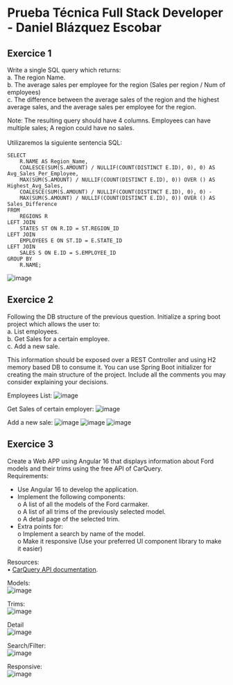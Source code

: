 # Prueba Técnica Full Stack Developer - Daniel Blázquez Escobar

## Exercice 1
Write a single SQL query which returns:<br>
a. The region Name.<br>
b. The average sales per employee for the region (Sales per region / Num of
employees)<br>
c. The difference between the average sales of the region and the highest average
sales, and the average sales per employee for the region.

Note: The resulting query should have 4 columns. Employees can have multiple sales; A region
could have no sales.<br>
<br>
Utilizaremos la siguiente sentencia SQL:

```
SELECT 
    R.NAME AS Region_Name,
    COALESCE(SUM(S.AMOUNT) / NULLIF(COUNT(DISTINCT E.ID), 0), 0) AS Avg_Sales_Per_Employee,
    MAX(SUM(S.AMOUNT) / NULLIF(COUNT(DISTINCT E.ID), 0)) OVER () AS Highest_Avg_Sales,
    COALESCE(SUM(S.AMOUNT) / NULLIF(COUNT(DISTINCT E.ID), 0), 0) - 
    MAX(SUM(S.AMOUNT) / NULLIF(COUNT(DISTINCT E.ID), 0)) OVER () AS Sales_Difference
FROM 
    REGIONS R
LEFT JOIN 
    STATES ST ON R.ID = ST.REGION_ID
LEFT JOIN 
    EMPLOYEES E ON ST.ID = E.STATE_ID
LEFT JOIN 
    SALES S ON E.ID = S.EMPLOYEE_ID
GROUP BY 
    R.NAME;
```

![image](https://github.com/ZenQ98/FSD_TEST/assets/143850708/41159081-dece-41b0-8a2a-0a3b6bef8ef7)

## Exercice 2
Following the DB structure of the previous question. Initialize a spring boot project which allows
the user to:<br>
a. List employees.<br>
b. Get Sales for a certain employee.<br>
c. Add a new sale.<br>

This information should be exposed over a REST Controller and using H2 memory based DB
to consume it. You can use Spring Boot initializer for creating the main structure of the project.
Include all the comments you may consider explaining your decisions.

Employees List:
![image](https://github.com/ZenQ98/FSD_TEST/assets/143850708/11d13f0d-31c0-4201-a1ed-d1f696f7c8c4)

Get Sales of certain employer:
![image](https://github.com/ZenQ98/FSD_TEST/assets/143850708/5e9da667-81d3-48b6-b062-e700a389b302)

Add a new sale:
![image](https://github.com/ZenQ98/FSD_TEST/assets/143850708/2970c3cd-973c-4609-af8d-c6104245b019)
![image](https://github.com/ZenQ98/FSD_TEST/assets/143850708/c492153a-92dc-46bf-9e00-496122d6d715)
![image](https://github.com/ZenQ98/FSD_TEST/assets/143850708/74526eed-1432-49f0-b357-dd9fd60cc8b2)

## Exercice 3
Create a Web APP using Angular 16 that displays information about Ford models and their trims using
the free API of CarQuery.<br>
Requirements:<br>
- Use Angular 16 to develop the application.<br>
- Implement the following components:<br>
o A list of all the models of the Ford carmaker.<br>
o A list of all trims of the previously selected model.<br>
o A detail page of the selected trim.<br>
- Extra points for:<br>
o Implement a search by name of the model.<br>
o Make it responsive (Use your preferred UI component library to make it easier)<br>

Resources:<br>
• [CarQuery API documentation](https://www.carqueryapi.com/documentation/).<br>

Models:<br>
![image](https://github.com/ZenQ98/FSD_TEST/assets/143850708/18e7d066-7f9c-4a0e-8ea9-86e41194d833)

Trims:<br>
![image](https://github.com/ZenQ98/FSD_TEST/assets/143850708/a975cc66-7c3e-4e4e-8b56-d59e35e5edf7)

Detail<br>
![image](https://github.com/ZenQ98/FSD_TEST/assets/143850708/a561bfe6-b047-4350-b897-dfe645940b1d)

Search/Filter:<br>
![image](https://github.com/ZenQ98/FSD_TEST/assets/143850708/cfaa2c7c-a724-47e4-aace-59c747c00b2d)

Responsive:<br>
![image](https://github.com/ZenQ98/FSD_TEST/assets/143850708/5c6fdf4f-a89d-463d-9005-616b2091427f)



